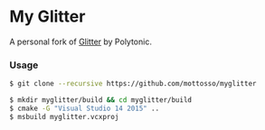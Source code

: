 # My Glitter

A personal fork of [Glitter](https://github.com/Polytonic/Glitter) by Polytonic.

### Usage

```bash
$ git clone --recursive https://github.com/mottosso/myglitter

$ mkdir myglitter/build && cd myglitter/build
$ cmake -G "Visual Studio 14 2015" ..
$ msbuild myglitter.vcxproj
```
